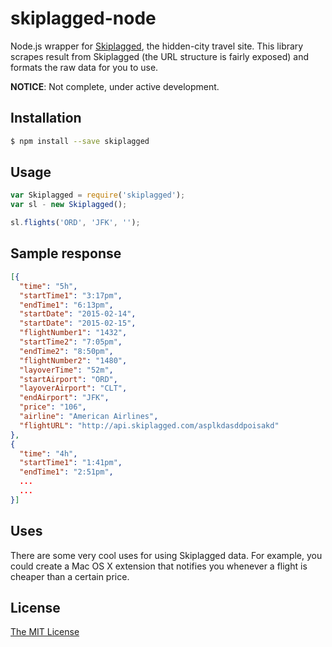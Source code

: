 
# skiplagged-node

Node.js wrapper for [Skiplagged](http://skiplagged.com), the hidden-city travel site. This library scrapes result from Skiplagged (the URL structure is fairly exposed) and formats the raw data for you to use.

**NOTICE**: Not complete, under active development.

## Installation 
```sh
$ npm install --save skiplagged
```

## Usage
```javascript
var Skiplagged = require('skiplagged');
var sl - new Skiplagged();

sl.flights('ORD', 'JFK', '');
```

## Sample response 
```json
[{
  "time": "5h",
  "startTime1": "3:17pm",
  "endTime1": "6:13pm",
  "startDate": "2015-02-14",
  "startDate": "2015-02-15",
  "flightNumber1": "1432",
  "startTime2": "7:05pm",
  "endTime2": "8:50pm",
  "flightNumber2": "1480",
  "layoverTime": "52m",
  "startAirport": "ORD",
  "layoverAirport": "CLT",
  "endAirport": "JFK",
  "price": "106",
  "airline": "American Airlines",
  "flightURL": "http://api.skiplagged.com/asplkdasddpoisakd"
},
{
  "time": "4h",
  "startTime1": "1:41pm",
  "endTime1": "2:51pm",
  ...
  ...
}]
```

## Uses
There are some very cool uses for using Skiplagged data. For example, you could create a Mac OS X extension that notifies you whenever a flight is cheaper than a certain price.

## License 

[The MIT License](LICENSE)
